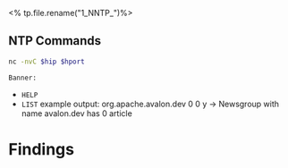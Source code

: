 <% tp.file.rename("1_NNTP_")%>

## NTP Commands
```bash
nc -nvC $hip $hport
```
	Banner: 

- `HELP` 
- `LIST`
	example output: org.apache.avalon.dev 0 0 y
	-> Newsgroup with name avalon.dev has 0 article


# Findings